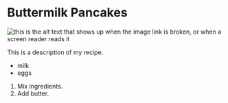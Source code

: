 # Buttermilk Pancakes
![this is the alt text that shows up when the image link is broken, or when a screen reader reads it](https://www.allrecipes.com/thmb/hB7uGW06pqyk6hApOfGxk5kG4SI=/1500x0/filters:no_upscale():max_bytes(150000):strip_icc()/21014-Good-old-Fashioned-Pancakes-mfs_001-1-8fc3e06998fe4fe8b5f2ad6ba7e8ad46.jpg)

This is a description of my recipe.

- milk
- eggs

1. Mix ingredients.
2. Add butter.